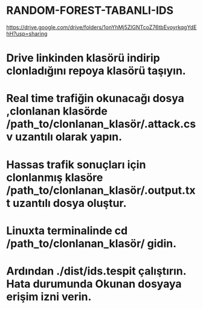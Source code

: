 # RANDOM-FOREST-TABANLI-IDS  
https://drive.google.com/drive/folders/1onYhMj5ZlGNTcoZ76tbEvoyrkqgYdEhH?usp=sharing 
# Drive linkinden klasörü indirip clonladığını repoya klasörü taşıyın. 
 # Real time trafiğin okunacağı dosya ,clonlanan klasörde /path_to/clonlanan_klasör/.attack.csv uzantılı olarak yapın. 
# Hassas trafik sonuçları için clonlanmış klasöre /path_to/clonlanan_klasör/.output.txt uzantılı dosya oluştur. 
# Linuxta terminalinde cd  /path_to/clonlanan_klasör/ gidin. 
# Ardından ./dist/ids.tespit çalıştırın. Hata durumunda  Okunan dosyaya erişim izni verin.


